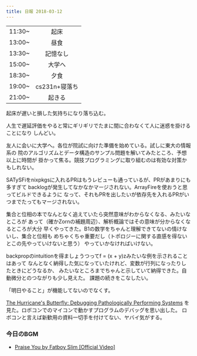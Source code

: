 ```yaml
---
title: 日報 2018-03-12
---
```


|||
|:-|:-:|
|11:30~|起床|
|13:00~|昼食|
|13:30~|記憶なし|
|15:00~|大学へ|
|18:30~|夕食|
|19:00~|cs231n+寝落ち|
|21:00~|起きる|

起床が遅いと損した気持ちになり落ち込む。

人生で遅延評価をやると常にギリギリでたまに間に合わなくて人に迷惑を掛けることになり
しんどい。

友人に会いに大学へ。各位が院試に向けた準備を始めている。試しに東大の情報系の
院のアルゴリズムとデータ構造のサンプル問題を解いてみたところ、予想以上に時間が
掛かって焦る。競技プログラミングに取り組むのは有効な対策かもしれない。

SATySFiをnixpkgsに入れるPRはもうレビューも通っているが、PRがあまりにも多すぎて
backlogが発生してなかなかマージされない。ArrayFireを使おうと思ってビルドできるように
なって、それもPRを出したいが依存先を入れるPRがいつまでたってもマージされない。

集合と位相の本でなんとなく追えていたら突然意味がわからなくなる、みたいなところが
あって（確かZornの補題周辺）、解析概論ではその意味が分からなくなるところが大分
早くやってきた。B1の数学をちゃんと理解できてないの情けないし、集合と位相も
めちゃくちゃ重要だし（トポロジーに関する直感を得ないとこの先やっていけないと思う）
やっていかなければいけない。

backpropのintuitionを得ましょうつってf = (x + y)zみたいな例を示されることはあって
なんとなく納得した気になっていたけれど、変数が行列になったりしたときにどうなるか、
みたいなところまでちゃんと示していて納得できた。自動微分とのつながりも少し見えた。
課題の続きをこなしたい。

「明日やること」が機能してないのでなくす。

[The Hurricane's Butterfly: Debugging Pathologically Performing Systems](https://www.youtube.com/watch?v=7AO4wz6gI3Q)
を見た。ロボコンでのマイコンで動かすプログラムのデバッグを思い出した。
ロボコンと言えば新歓用の資料一切手を付けてない、ヤバイ気がする。

### 今日のBGM

- [Praise You by Fatboy Slim \[Official Video\]](https://www.youtube.com/watch?v=Ex1qzIggZnA)

